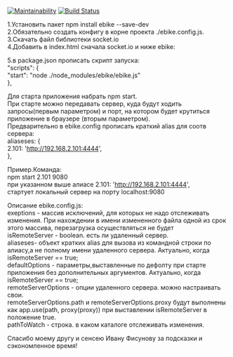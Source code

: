 [![Maintainability](https://api.codeclimate.com/v1/badges/d4fd2dc726f19e2d4bc2/maintainability)](https://codeclimate.com/github/euhoo/watch_bg/maintainability)
[![Build Status](https://travis-ci.org/euhoo/watch_bg.svg?branch=master)](https://travis-ci.org/euhoo/watch_bg)  


1.Установить пакет npm install ebike --save-dev   
2.Обязательно создать конфигу в корне проекта ./ebike.config.js.  
3.Скачать файл библиотеки socket.io  
4.Добавить в index.html сначала socket.io и ниже ebike:  
<script src="./src/libs/socket.io.js"></script>  
<script src="./node_modules/ebike/ebike.js"></script>  

5.в package.json прописать скрипт запуска:  
"scripts": {  
    "start": "node ./node_modules/ebike/ebike.js"  
  },  
  
Для старта приложения набрать npm start.  
При старте можно передавать сервер, куда будут ходить запросы(первым параметром) и порт, на котором будет крутиться приложение в браузере (вторым параметром).  
Предварительно в ebike.config прописать краткий alias для соотв сервера:  
aliaseses: {  
    2.101: 'http://192.168.2.101:4444',  
  },  
  
  Пример.Команда:  
npm start 2.101 9080  
при указанном выше алиасе 2.101: 'http://192.168.2.101:4444',  
стартует локальный сервер на порту localhost:9080  
  

Описание ebike.config.js:  
exeptions - массив исключений, для которых не надо отслеживать изменения. При нахождении в имени измененного файла одной из срок этого массива, перезагрузка осуществляться не будет  
isRemoteServer - boolean. есть ли удаленный сервер.  
aliaseses- объект кратких alias для вызова из командной строки по алиасу,а не полному имени удаленного сервера. Актуально, когда isRemoteServer == true;  
defaultOptions - параметры,выставленные по дефолту при старте приложения без дополнительных аргументов. Актуально, когда isRemoteServer == true;  
remoteServerOptions - опции удаленного сервера. можно настраивать свои.  
remoteServerOptions.path и remoteServerOptions.proxy будут выполнены как app.use(path, proxy(proxy)) при выставлении isRemoteServer в положение true.  
pathToWatch - строка. в каком каталоге отслеживать изменения.  



Cпасибо моему другу и сенсею Ивану Фисунову за подсказки и сэкономленное время!  
  
